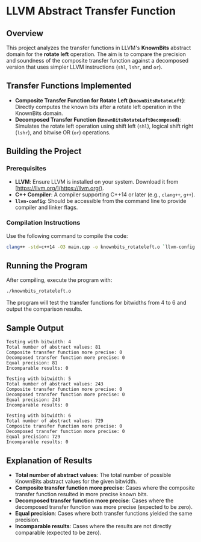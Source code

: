# LLVM Abstract Transfer Function

## Overview

This project analyzes the transfer functions in LLVM's **KnownBits** abstract domain for the **rotate left** operation. The aim is to compare the precision and soundness of the composite transfer function against a decomposed version that uses simpler LLVM instructions (`shl`, `lshr`, and `or`).

## Transfer Functions Implemented

- **Composite Transfer Function for Rotate Left (`knownBitsRotateLeft`)**: Directly computes the known bits after a rotate left operation in the KnownBits domain.
- **Decomposed Transfer Function (`knownBitsRotateLeftDecomposed`)**: Simulates the rotate left operation using shift left (`shl`), logical shift right (`lshr`), and bitwise OR (`or`) operations.

## Building the Project

### Prerequisites

- **LLVM**: Ensure LLVM is installed on your system. Download it from [https://llvm.org/](https://llvm.org/).
- **C++ Compiler**: A compiler supporting C++14 or later (e.g., `clang++`, `g++`).
- **`llvm-config`**: Should be accessible from the command line to provide compiler and linker flags.

### Compilation Instructions

Use the following command to compile the code:

```bash
clang++ -std=c++14 -O3 main.cpp -o knownbits_rotateleft.o `llvm-config --cxxflags --ldflags --libs core support` -lunwind
```

## Running the Program

After compiling, execute the program with:

```bash
./knownbits_rotateleft.o
```

The program will test the transfer functions for bitwidths from 4 to 6 and output the comparison results.

## Sample Output

```
Testing with bitwidth: 4
Total number of abstract values: 81
Composite transfer function more precise: 0
Decomposed transfer function more precise: 0
Equal precision: 81
Incomparable results: 0

Testing with bitwidth: 5
Total number of abstract values: 243
Composite transfer function more precise: 0
Decomposed transfer function more precise: 0
Equal precision: 243
Incomparable results: 0

Testing with bitwidth: 6
Total number of abstract values: 729
Composite transfer function more precise: 0
Decomposed transfer function more precise: 0
Equal precision: 729
Incomparable results: 0
```

## Explanation of Results

- **Total number of abstract values**: The total number of possible KnownBits abstract values for the given bitwidth.
- **Composite transfer function more precise**: Cases where the composite transfer function resulted in more precise known bits.
- **Decomposed transfer function more precise**: Cases where the decomposed transfer function was more precise (expected to be zero).
- **Equal precision**: Cases where both transfer functions yielded the same precision.
- **Incomparable results**: Cases where the results are not directly comparable (expected to be zero).